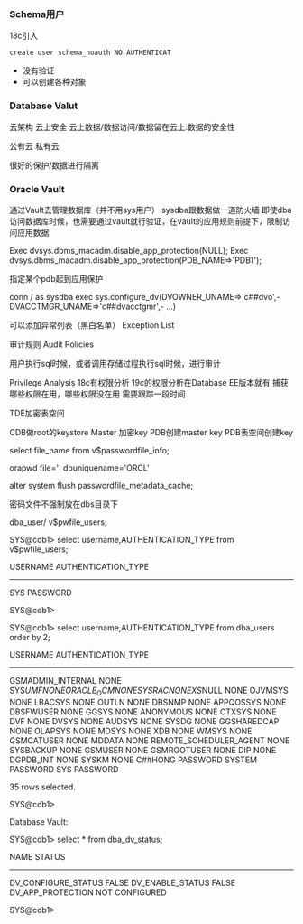 

### Schema用户

18c引入
```
create user schema_noauth NO AUTHENTICAT
```
- 没有验证
- 可以创建各种对象
  
### Database Valut

云架构
云上安全
云上数据/数据访问/数据留在云上:数据的安全性

公有云
私有云

很好的保护/数据进行隔离

### Oracle Vault

通过Vault去管理数据库（并不用sys用户）
sysdba跟数据做一道防火墙
即使dba访问数据库时候，也需要通过vault就行验证，在vault的应用规则前提下，限制访问应用数据

Exec dvsys.dbms_macadm.disable_app_protection(NULL);
Exec dvsys.dbms_macadm.disable_app_protection(PDB_NAME=>'PDB1');

指定某个pdb起到应用保护

conn / as sysdba
exec sys.configure_dv(DVOWNER_UNAME=>'c##dvo',-
 DVACCTMGR_UNAME=>'c##dvacctgmr',-
 ...)

可以添加异常列表（黑白名单） Exception List


审计规则 Audit Policies

用户执行sql时候，或者调用存储过程执行sql时候，进行审计

Privilege Analysis
18c有权限分析
19c的权限分析在Database EE版本就有
捕获哪些权限在用，哪些权限没在用
需要跟踪一段时间

TDE加密表空间

CDB做root的keystore
Master 加密key
PDB创建master key
PDB表空间创建key


select file_name from v$passwordfile_info;

orapwd file='' dbuniquename='ORCL'

alter system flush passwordfile_metadata_cache;

密码文件不强制放在dbs目录下



dba_user/
v$pwfile_users;



SYS@cdb1> select username,AUTHENTICATION_TYPE from v$pwfile_users;

USERNAME	       AUTHENTICATION_TYPE
---------------------- -------------------
SYS		       PASSWORD

SYS@cdb1> 

SYS@cdb1> select username,AUTHENTICATION_TYPE from dba_users order by 2;

USERNAME	       AUTHENTICATION_TYPE
---------------------- -------------------
GSMADMIN_INTERNAL      NONE
SYS$UMF 	       NONE
ORACLE_OCM	       NONE
SYSRAC		       NONE
XS$NULL 	       NONE
OJVMSYS 	       NONE
LBACSYS 	       NONE
OUTLN		       NONE
DBSNMP		       NONE
APPQOSSYS	       NONE
DBSFWUSER	       NONE
GGSYS		       NONE
ANONYMOUS	       NONE
CTXSYS		       NONE
DVF		       NONE
DVSYS		       NONE
AUDSYS		       NONE
SYSDG		       NONE
GGSHAREDCAP	       NONE
OLAPSYS 	       NONE
MDSYS		       NONE
XDB		       NONE
WMSYS		       NONE
GSMCATUSER	       NONE
MDDATA		       NONE
REMOTE_SCHEDULER_AGENT NONE
SYSBACKUP	       NONE
GSMUSER 	       NONE
GSMROOTUSER	       NONE
DIP		       NONE
DGPDB_INT	       NONE
SYSKM		       NONE
C##HONG 	       PASSWORD
SYSTEM		       PASSWORD
SYS		       PASSWORD

35 rows selected.

SYS@cdb1>


Database Vault:

SYS@cdb1> select * from dba_dv_status;

NAME		    STATUS
------------------- --------------
DV_CONFIGURE_STATUS FALSE
DV_ENABLE_STATUS    FALSE
DV_APP_PROTECTION   NOT CONFIGURED

SYS@cdb1> 



